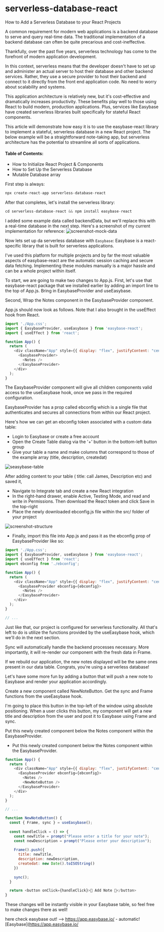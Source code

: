 # serverless-database-react
How to Add a Serverless Database to your React Projects

A common requirement for modern web applications is a backend database to serve and query real-time data. The traditional implementation of a backend database can often be quite precarious and cost-ineffective.

Thankfully, over the past five years, serverless technology has come to the forefront of modern application development.

In this context, serverless means that the developer doesn't have to set up and administer an actual server to host their database and other backend services. Rather, they use a secure provider to host their backend and connect to it directly from the front end application code. No need to worry about scalability and systems.

This application architecture is relatively new, but it's cost-effective and dramatically increases productivity. These benefits play well to those using React to build modern, production applications. Plus, services like Easybase have created serverless libraries built specifically for stateful React components.

This article will demonstrate how easy it is to use the easybase-react library to implement a stateful, serverless database in a new React project. The below example will be a straightforward note-taking app, but serverless architecture has the potential to streamline all sorts of applications.

#### Table of Contents:
- How to Initialize React Project & Components
- How to Set Up the Serverless Database
- Mutable Database array

First step is always:
```javascript
npx create-react-app serverless-database-react
```
After that completes, let's install the serverless library:
```javascript
cd serverless-database-react && npm install easybase-react
```
I added some example data called backendData, but we'll replace this with a real-time database in the next step. Here's a screenshot of my current implementation for reference:
![screenshot-mock-data](serverless-database-react/src/assets/images/screenshot-mock-data.png)

Now lets set up da serverless database with `Easybase`:
Easybase is a react-specific library that is built for serverless applications.

I've used this platform for multiple projects and by far the most valuable aspects of easybase-react are the automatic session caching and secure data fetching. Implementing these modules manually is a major hassle and can be a whole project within itself.

To start, we are going to make two changes to App.js. First, let's use that easybase-react package that we installed earlier by adding an import line to the top of App.js. Bring in EasybaseProvider and useEasybase.

Second, Wrap the Notes component in the EasybaseProvider component.

App.js should now look as follows. Note that I also brought in the useEffect hook from React.

```javascript
import './App.css';
import { EasybaseProvider, useEasybase } from 'easybase-react';
import { useEffect } from 'react';

function App() {
  return (
    <div className="App" style={{ display: "flex", justifyContent: "center" }}>
      <EasybaseProvider>
        <Notes />
      </EasybaseProvider>
    </div>
  );
}
```

The EasybaseProvider component will give all children components valid access to the useEasybase hook, once we pass in the required configuration.

EasybaseProvider has a prop called ebconfig which is a single file that authenticates and secures all connections from within our React project.

Here's how we can get an ebconfig token associated with a custom data table:

- Login to Easybase or create a free account
- Open the Create Table dialog via the '+' button in the bottom-left button group
- Give your table a name and make columns that correspond to those of the example array (title, description, createdat)

![seasybase-table](serverless-database-react/src/assets/images/easybase-table.png)


After adding content to your table ( title: call James, Description etc) and saved it, 
- Navigate to Integrate tab and create a new React integration
- In the right-hand drawer, enable Active, Testing Mode, and read and write in Permissions. Then download the React token and click Save in the top-right
- Place the newly downloaded ebconfig.js file within the src/ folder of your project

![screenshot-structure](serverless-database-react/src/assets/images/screenshot-structure.png)

- Finally, import this file into App.js and pass it as the ebconfig prop of EasybaseProvider like so:
```javascript
import './App.css';
import { EasybaseProvider, useEasybase } from 'easybase-react';
import { useEffect } from 'react';
import ebconfig from './ebconfig';

function App() {
  return (
    <div className="App" style={{ display: "flex", justifyContent: "center" }}>
      <EasybaseProvider ebconfig={ebconfig}>
        <Notes />
      </EasybaseProvider>
    </div>
  );
}

// ...
```

Just like that, our project is configured for serverless functionality. All that's left to do is utilize the functions provided by the useEasybase hook, which we'll do in the next section.


Sync will automatically handle the backend processes necessary. More importantly, it will re-render our component with the fresh data in Frame.

If we rebuild our application, the new notes displayed will be the same ones present in our data table. Congrats, you're using a serverless database!

Let's have some more fun by adding a button that will push a new note to Easybase and render your application accordingly.

Create a new component called NewNoteButton. Get the sync and Frame functions from the useEasybase hook.

I'm going to place this button in the top-left of the window using absolute positioning. When a user clicks this button, my component will get a new title and description from the user and post it to Easybase using Frame and sync.

Put this newly created component below the Notes component within the EasybaseProvider.

- Put this newly created component below the Notes component within the EasybaseProvider.

```javascript
function App() {
  return (
    <div className="App" style={{ display: "flex", justifyContent: "center" }}>
      <EasybaseProvider ebconfig={ebconfig}>
        <Notes />
        <NewNoteButton />
      </EasybaseProvider>
    </div>
  );
}

// ...

function NewNoteButton() {
  const { Frame, sync } = useEasybase();
  
  const handleClick = () => {
    const newTitle = prompt("Please enter a title for your note");
    const newDescription = prompt("Please enter your description");
    
    Frame().push({
      title: newTitle,
      description: newDescription,
      createdat: new Date().toISOString()
    })
    
    sync();
  }

  return <button onClick={handleClick}>📓 Add Note 📓</button>
}
```
These changes will be instantly visible in your Easybase table, so feel free to make changes there as well!

here check easybase out! --> https://app.easybase.io/ - automatic!
                             [Easybase](https://app.easybase.io/
                             